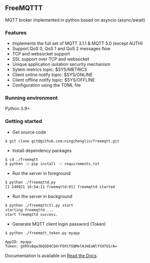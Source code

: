 ## FreeMQTTT

MQTT broker implemented in python based on asyncio (async/await)

### Features

+ Implements the full set of MQTT 3.1.1 & MQTT 5.0 (except AUTH)
+ Support QoS 0, QoS 1 and QoS 2 messages flow
+ TCP and websocket support
+ SSL support over TCP and websocket
+ Unique application isolation security mechanism
+ Sytem metrics topic: $SYS/METRICS
+ Client online notify topic:  $SYS/ONLINE
+ Client offline notify topic: $SYS/OFFLINE
+ Configuration using the TOML file

### Running environment

Python 3.9+

### Getting started

+ Get source code

```bash
$ git clone git@github.com:ningchenglin/freemqtt.git
```

+ Install dependency packages

```bash
$ cd ./freemqtt
$ python -m pip install -r requirements.txt
```

+ Run the server in foreground

```bash
$ python ./freemqttd.py
[I 240921 16:54:11 freemqttd:91] freemqttd started

```

+ Run the server in background

```bash
$ python ./freemqttctl.py start
starting freemqttd ...
start freemqttd success. 

```

+ Generate MQTT client login password (Token)

```bash
$ python ./freemqtt_token.py myapp

AppID: myapp
Token: gVRVsBqw3bQSD4CQ4rFOXtfGQMelHJmEaNlYtH7GS/A=
```

Documentation is available on [Read the Docs](https://freemqtt.cn/pages/intro.html).